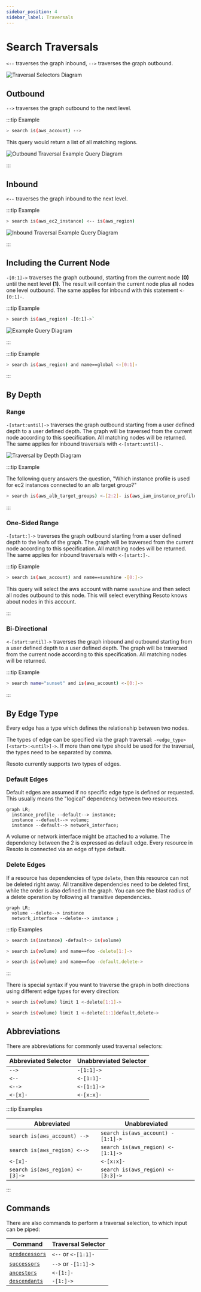 ```yaml
---
sidebar_position: 4
sidebar_label: Traversals
---
```


# Search Traversals

`<--` traverses the graph inbound, `-->` traverses the graph outbound.

![Traversal Selectors Diagram](./img/graph_query_inout.png)

## Outbound

`-->` traverses the graph outbound to the next level.

:::tip Example

```bash title="Select AWS accounts and traverse the graph outbound"
> search is(aws_account) -->
```

This query would return a list of all matching regions.

![Outbound Traversal Example Query Diagram](./img/graph_query_outbound_example.png)

:::

## Inbound

`<--` traverses the graph inbound to the next level.

:::tip Example

```bash title="Select AWS EC2 instances, traverse the graph inbound, and filter to only return the aws_regions"
> search is(aws_ec2_instance) <-- is(aws_region)
```

![Inbound Traversal Example Query Diagram](./img/graph_query_inbound_example.png)

:::

## Including the Current Node

`-[0:1]->` traverses the graph outbound, starting from the current node **(0)** until the next level **(1)**. The result will contain the current node plus all nodes one level outbound. The same applies for inbound with this statement `<-[0:1]-`.

:::tip Example

```bash title="Return all resources "under" an aws_region together with the matching aws_region"
> search is(aws_region) -[0:1]->`
```

![Example Query Diagram](./img/graph_query_01.png)

:::

:::tip Example

```bash title="Return all aws_regions with name global, together with all accounts"
> search is(aws_region) and name==global <-[0:1]-
```

:::

## By Depth

### Range

`-[start:until]->` traverses the graph outbound starting from a user defined depth to a user defined depth. The graph will be traversed from the current node according to this specification. All matching nodes will be returned. The same applies for inbound traversals with `<-[start:until]-`.

![Traversal by Depth Diagram](./img/graph_query_startuntil.png)

:::tip Example

The following query answers the question, "Which instance profile is used for ec2 instances connected to an alb target group?"

```bash title="Select aws_alb_target_groups, traverse 2 levels inbound, and filter for aws_iam_instance_profiles"
> search is(aws_alb_target_groups) <-[2:2]- is(aws_iam_instance_profile)
```

:::

### One-Sided Range

`-[start:]->` traverses the graph outbound starting from a user defined depth to the leafs of the graph. The graph will be traversed from the current node according to this specification. All matching nodes will be returned. The same applies for inbound traversals with `<-[start:]-`.

:::tip Example

```bash
> search is(aws_account) and name==sunshine -[0:]->
```

This query will select the aws account with name `sunshine` and then select all nodes outbound to this node. This will select everything Resoto knows about nodes in this account.

:::

### Bi-Directional

`<-[start:until]->` traverses the graph inbound and outbound starting from a user defined depth to a user defined depth. The graph will be traversed from the current node according to this specification. All matching nodes will be returned.

:::tip Example

```bash title="Select nodes with the name sunset connected on any depth to the AWS account"
> search name="sunset" and is(aws_account) <-[0:]->
```

:::

## By Edge Type

Every edge has a type which defines the relationship between two nodes.

The types of edge can be specified via the graph traversal: `-<edge_type>[<start>:<until>]->`. If more than one type should be used for the traversal, the types need to be separated by comma.

Resoto currently supports two types of edges.

### Default Edges

Default edges are assumed if no specific edge type is defined or requested. This usually means the "logical" dependency between two resources.

```mermaid
graph LR;
  instance_profile --default--> instance;
  instance --default--> volume;
  instance --default--> network_interface;
```

A volume or network interface might be attached to a volume. The dependency between the 2 is expressed as default edge. Every resource in Resoto is connected via an edge of type default.

### Delete Edges

If a resource has dependencies of type `delete`, then this resource can not be deleted right away. All transitive dependencies need to be deleted first, while the order is also defined in the graph. You can see the blast radius of a delete operation by following all transitive dependencies.

```mermaid
graph LR;
  volume --delete--> instance
  network_interface --delete--> instance ;
```

:::tip Examples

```bash title="Selects all instances, walk the default edge outbound, and filter on volumes; returns volumes that are attached to an instance"
> search is(instance) -default-> is(volume)
```

```bash title="Blast radius of resources that are affected when volume foo would be deleted"
> search is(volume) and name==foo -delete[1:]->
```

```bash title="Select all volumes and traverse one step using default/delete dependency; returns all resources that are found"
> search is(volume) and name==foo -default,delete->
```

:::

There is special syntax if you want to traverse the graph in both directions using different edge types for every direction:

```bash title="Pick one volume, then traverse delete dependencies both inbound and outbound"
> search is(volume) limit 1 <-delete[1:1]->
```

```bash title="Pick one volume, then traverse inbound using delete dependencies and outbound using both delete and default dependencies"
> search is(volume) limit 1 <-delete[1:1]default,delete->
```

## Abbreviations

There are abbreviations for commonly used traversal selectors:

| Abbreviated Selector | Unabbreviated Selector |
| -------------------- | ---------------------- |
| `-->`                | `-[1:1]->`             |
| `<--`                | `<-[1:1]-`             |
| `<-->`               | `<-[1:1]->`            |
| `<-[x]-`             | `<-[x:x]-`             |

:::tip Examples

| Abbreviated                     | Unabbreviated                     |
| ------------------------------- | --------------------------------- |
| `search is(aws_account) -->`    | `search is(aws_account) -[1:1]->` |
| `search is(aws_region) <-->`    | `search is(aws_region) <-[1:1]->` |
| `<-[x]-`                        | `<-[x:x]-`                        |
| `search is(aws_region) <-[3]->` | `search is(aws_region) <-[3:3]->` |

:::

## Commands

There are also commands to perform a traversal selection, to which input can be piped:

| Command                                                               | Traversal Selector  |
| --------------------------------------------------------------------- | ------------------- |
| [`predecessors`](../../reference/cli/search-commands/predecessors.md) | `<--` or `<-[1:1]-` |
| [`successors`](../../reference/cli/search-commands/successors.md)     | `-->` or `-[1:1]->` |
| [`ancestors`](../../reference/cli/search-commands/ancestors.md)       | `<-[1:]-`           |
| [`descendants`](../../reference/cli/search-commands/descendants.md)   | `-[1:]->`           |
